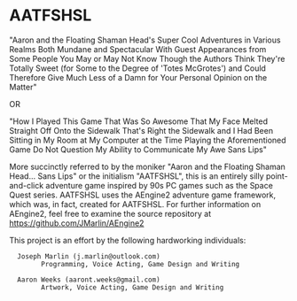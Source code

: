AATFSHSL
========

"Aaron and the Floating Shaman Head's Super Cool Adventures in Various Realms Both Mundane and Spectacular With Guest Appearances from Some People You May or May Not Know Though the Authors Think They're Totally Sweet (for Some to the Degree of 'Totes McGrotes') and Could Therefore Give Much Less of a Damn for Your Personal Opinion on the Matter"

OR

"How I Played This Game That Was So Awesome That My Face Melted Straight Off Onto the Sidewalk That's Right the Sidewalk and I Had Been Sitting in My Room at My Computer at the Time Playing the Aforementioned Game Do Not Question My Ability to Communicate My Awe Sans Lips"


   More succinctly referred to by the moniker "Aaron and the Floating Shaman Head... Sans Lips" or the initialism "AATFSHSL", this is an entirely silly point-and-click adventure game inspired by 90s PC games such as the Space Quest series.
   AATFSHSL uses the AEngine2 adventure game framework, which was, in fact, created for AATFSHSL. For further information on AEngine2, feel free to examine the source repository at https://github.com/JMarlin/AEngine2
   
   This project is an effort by the following hardworking individuals:
   
      Joseph Marlin (j.marlin@outlook.com)
            Programming, Voice Acting, Game Design and Writing
      
	  Aaron Weeks (aaront.weeks@gmail.com)
	        Artwork, Voice Acting, Game Design and Writing
	
